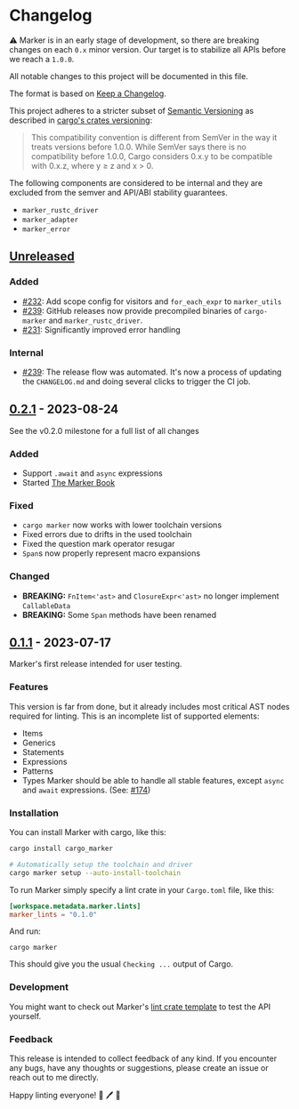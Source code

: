 [Unreleased]: https://github.com/rust-marker/marker/compare/v0.2.1...HEAD
[0.2.1]: https://github.com/rust-marker/marker/releases/tag/v0.2.1
[0.1.1]: https://github.com/rust-marker/marker/releases/tag/v0.1.1


# Changelog

⚠️ Marker is in an early stage of development, so there are breaking changes on each `0.x` minor version. Our target is to stabilize all APIs before we reach a `1.0.0`.

All notable changes to this project will be documented in this file.

The format is based on [Keep a Changelog](https://keepachangelog.com/en/1.0.0/).

This project adheres to a stricter subset of [Semantic Versioning](https://semver.org/spec/v2.0.0.html) as described in [cargo's crates versioning](https://doc.rust-lang.org/cargo/reference/specifying-dependencies.html#specifying-dependencies-from-cratesio):

> This compatibility convention is different from SemVer in the way it treats versions before 1.0.0. While SemVer says there is no compatibility before 1.0.0, Cargo considers 0.x.y to be compatible with 0.x.z, where y ≥ z and x > 0.

The following components are considered to be internal and they are excluded from the semver and API/ABI stability guarantees.

- `marker_rustc_driver`
- `marker_adapter`
- `marker_error`

## [Unreleased]

[#231]: https://github.com/rust-marker/marker/pull/231
[#232]: https://github.com/rust-marker/marker/pull/232
[#239]: https://github.com/rust-marker/marker/pull/239

### Added
- [#232]: Add scope config for visitors and `for_each_expr` to `marker_utils`
- [#239]: GitHub releases now provide precompiled binaries of `cargo-marker` and `marker_rustc_driver`.
- [#231]: Significantly improved error handling

### Internal

- [#239]: The release flow was automated. It's now a process of updating the `CHANGELOG.md` and doing several clicks to trigger the CI job.

## [0.2.1] - 2023-08-24

See the v0.2.0 milestone for a full list of all changes

### Added
- Support `.await` and `async` expressions
- Started [The Marker Book](https://rust-marker.github.io/marker/book/)

### Fixed

- `cargo marker` now works with lower toolchain versions
- Fixed errors due to drifts in the used toolchain
- Fixed the question mark operator resugar
- `Span`s now properly represent macro expansions

### Changed
- **BREAKING:** `FnItem<'ast>` and `ClosureExpr<'ast>` no longer implement `CallableData`
- **BREAKING:** Some `Span` methods have been renamed


## [0.1.1] - 2023-07-17

[#174]: https://github.com/rust-marker/marker/issues/174

Marker's first release intended for user testing.

### Features
This version is far from done, but it already includes most critical AST nodes required for linting. This is an incomplete list of supported elements:

- Items
- Generics
- Statements
- Expressions
- Patterns
- Types
Marker should be able to handle all stable features, except `async` and `await` expressions. (See: [#174])

### Installation
You can install Marker with cargo, like this:

```bash
cargo install cargo_marker

# Automatically setup the toolchain and driver
cargo marker setup --auto-install-toolchain
```

To run Marker simply specify a lint crate in your `Cargo.toml` file, like this:

```toml
[workspace.metadata.marker.lints]
marker_lints = "0.1.0"
```

And run:

```
cargo marker
```

This should give you the usual `Checking ...` output of Cargo.

### Development
You might want to check out Marker's [lint crate template](https://github.com/rust-marker/lint-crate-template) to test the API yourself.

### Feedback
This release is intended to collect feedback of any kind. If you encounter any bugs, have any thoughts or suggestions, please create an issue or reach out to me directly.

Happy linting everyone! 🦀 🖊️ 🎉
